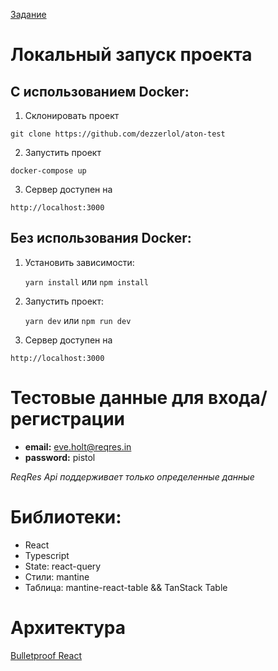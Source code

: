 [Задание](https://github.com/dezzerlol/aton-test/blob/master/test_frontend.pdf)

# Локальный запуск проекта

## С использованием Docker:
1. Склонировать проект
```
git clone https://github.com/dezzerlol/aton-test
```

2. Запустить проект 
```
docker-compose up
```

3. Сервер доступен на
```
http://localhost:3000
```

## Без использования Docker:
1. Установить зависимости:
   
    `yarn install` или `npm install`

2. Запустить проект:
   
    `yarn dev` или `npm run dev`

3. Сервер доступен на
```
http://localhost:3000
```

# Тестовые данные для входа/регистрации

- **email:** eve.holt@reqres.in
- **password:** pistol

*ReqRes Api поддерживает только определенные данные*

# Библиотеки:
- React
- Typescript
- State: react-query
- Стили: mantine
- Таблица: mantine-react-table && TanStack Table

# Архитектура
[Bulletproof React](https://github.com/alan2207/bulletproof-react)